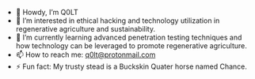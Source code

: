 - 👋 Howdy, I’m Q0LT
- 👀 I’m interested in ethical hacking and technology utilization in regenerative agriculture and sustainability. 
- 🤠 I’m currently learning advanced penetration testing techniques and how technology can be leveraged to promote regenerative agriculture.
- 📫 How to reach me: q0lt@protonmail.com
- ⚡ Fun fact: My trusty stead is a Buckskin Quater horse named Chance.

<!---
Q0LT/Q0LT is a ✨ special ✨ repository because its `README.md` (this file) appears on your GitHub profile.
You can click the Preview link to take a look at your changes.
--->
